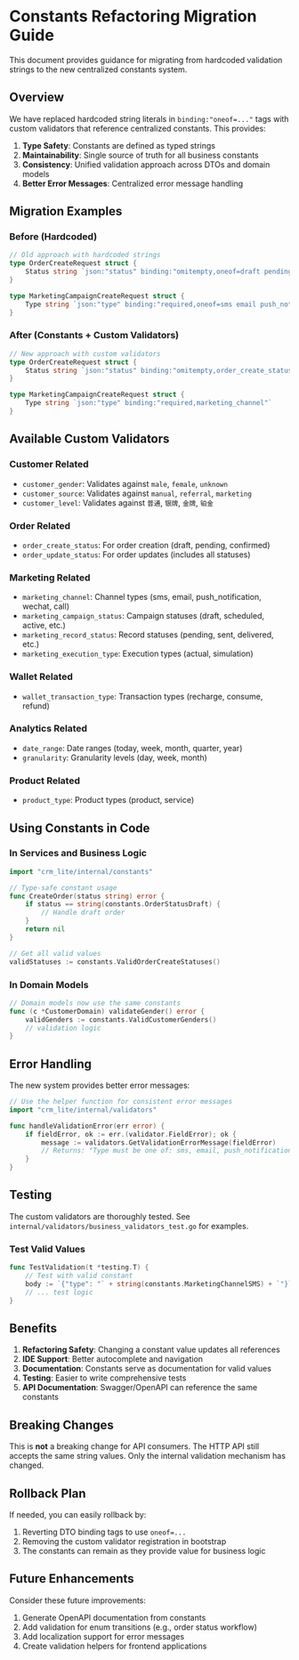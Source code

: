 # Constants Refactoring Migration Guide

This document provides guidance for migrating from hardcoded validation strings to the new centralized constants system.

## Overview

We have replaced hardcoded string literals in `binding:"oneof=..."` tags with custom validators that reference centralized constants. This provides:

1. **Type Safety**: Constants are defined as typed strings
2. **Maintainability**: Single source of truth for all business constants
3. **Consistency**: Unified validation approach across DTOs and domain models
4. **Better Error Messages**: Centralized error message handling

## Migration Examples

### Before (Hardcoded)
```go
// Old approach with hardcoded strings
type OrderCreateRequest struct {
    Status string `json:"status" binding:"omitempty,oneof=draft pending confirmed"`
}

type MarketingCampaignCreateRequest struct {
    Type string `json:"type" binding:"required,oneof=sms email push_notification wechat call"`
}
```

### After (Constants + Custom Validators)
```go
// New approach with custom validators
type OrderCreateRequest struct {
    Status string `json:"status" binding:"omitempty,order_create_status"`
}

type MarketingCampaignCreateRequest struct {
    Type string `json:"type" binding:"required,marketing_channel"`
}
```

## Available Custom Validators

### Customer Related
- `customer_gender`: Validates against `male`, `female`, `unknown`
- `customer_source`: Validates against `manual`, `referral`, `marketing`
- `customer_level`: Validates against `普通`, `银牌`, `金牌`, `铂金`

### Order Related
- `order_create_status`: For order creation (draft, pending, confirmed)
- `order_update_status`: For order updates (includes all statuses)

### Marketing Related
- `marketing_channel`: Channel types (sms, email, push_notification, wechat, call)
- `marketing_campaign_status`: Campaign statuses (draft, scheduled, active, etc.)
- `marketing_record_status`: Record statuses (pending, sent, delivered, etc.)
- `marketing_execution_type`: Execution types (actual, simulation)

### Wallet Related
- `wallet_transaction_type`: Transaction types (recharge, consume, refund)

### Analytics Related
- `date_range`: Date ranges (today, week, month, quarter, year)
- `granularity`: Granularity levels (day, week, month)

### Product Related
- `product_type`: Product types (product, service)

## Using Constants in Code

### In Services and Business Logic
```go
import "crm_lite/internal/constants"

// Type-safe constant usage
func CreateOrder(status string) error {
    if status == string(constants.OrderStatusDraft) {
        // Handle draft order
    }
    return nil
}

// Get all valid values
validStatuses := constants.ValidOrderCreateStatuses()
```

### In Domain Models
```go
// Domain models now use the same constants
func (c *CustomerDomain) validateGender() error {
    validGenders := constants.ValidCustomerGenders()
    // validation logic
}
```

## Error Handling

The new system provides better error messages:

```go
// Use the helper function for consistent error messages
import "crm_lite/internal/validators"

func handleValidationError(err error) {
    if fieldError, ok := err.(validator.FieldError); ok {
        message := validators.GetValidationErrorMessage(fieldError)
        // Returns: "Type must be one of: sms, email, push_notification, wechat, call"
    }
}
```

## Testing

The custom validators are thoroughly tested. See `internal/validators/business_validators_test.go` for examples.

### Test Valid Values
```go
func TestValidation(t *testing.T) {
    // Test with valid constant
    body := `{"type": "` + string(constants.MarketingChannelSMS) + `"}`
    // ... test logic
}
```

## Benefits

1. **Refactoring Safety**: Changing a constant value updates all references
2. **IDE Support**: Better autocomplete and navigation
3. **Documentation**: Constants serve as documentation for valid values
4. **Testing**: Easier to write comprehensive tests
5. **API Documentation**: Swagger/OpenAPI can reference the same constants

## Breaking Changes

This is **not** a breaking change for API consumers. The HTTP API still accepts the same string values. Only the internal validation mechanism has changed.

## Rollback Plan

If needed, you can easily rollback by:
1. Reverting DTO binding tags to use `oneof=...`
2. Removing the custom validator registration in bootstrap
3. The constants can remain as they provide value for business logic

## Future Enhancements

Consider these future improvements:
1. Generate OpenAPI documentation from constants
2. Add validation for enum transitions (e.g., order status workflow)
3. Add localization support for error messages
4. Create validation helpers for frontend applications